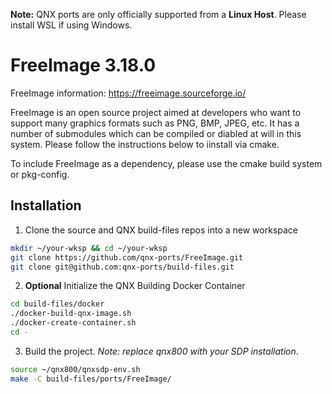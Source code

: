 **Note:** QNX ports are only officially supported from a **Linux Host**. Please install WSL if using Windows.

# FreeImage 3.18.0
FreeImage information: https://freeimage.sourceforge.io/

FreeImage is an open source project aimed at developers who want to support many graphics formats such as PNG, BMP, JPEG, etc. It has a number of submodules which can be compiled or diabled at will in this system. Please follow the instructions below to iinstall via cmake.

To include FreeImage as a dependency, please use the cmake build system or pkg-config.

## Installation
1. Clone the source and QNX build-files repos into a new workspace
```bash
mkdir ~/your-wksp && cd ~/your-wksp
git clone https://github.com/qnx-ports/FreeImage.git
git clone git@github.com:qnx-ports/build-files.git
```
2. **Optional** Initialize the QNX Building Docker Container
```bash
cd build-files/docker
./docker-build-qnx-image.sh
./docker-create-container.sh
cd -
```

3. Build the project. *Note:* *replace* *qnx800* *with* *your* *SDP* *installation*.
```bash
source ~/qnx800/qnxsdp-env.sh
make -C build-files/ports/FreeImage/
```

